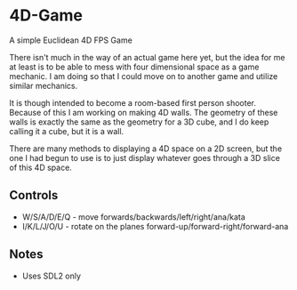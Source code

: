 # 4D-Game
A simple Euclidean 4D FPS Game

There isn't much in the way of an actual game here yet, but the idea for me at least is to be able to mess with four dimensional space as a game mechanic. I am doing so that I could move on to another game and utilize similar mechanics.

It is though intended to become a room-based first person shooter. Because of this I am working on making 4D walls. The geometry of these walls is exactly the same as the geometry for a 3D cube, and I do keep calling it a cube, but it is a wall.

There are many methods to displaying a 4D space on a 2D screen, but the one I had begun to use is to just display whatever goes through a 3D slice of this 4D space.

Controls
--------

* W/S/A/D/E/Q - move forwards/backwards/left/right/ana/kata
* I/K/L/J/O/U - rotate on the planes forward-up/forward-right/forward-ana

Notes
-----

* Uses SDL2 only
